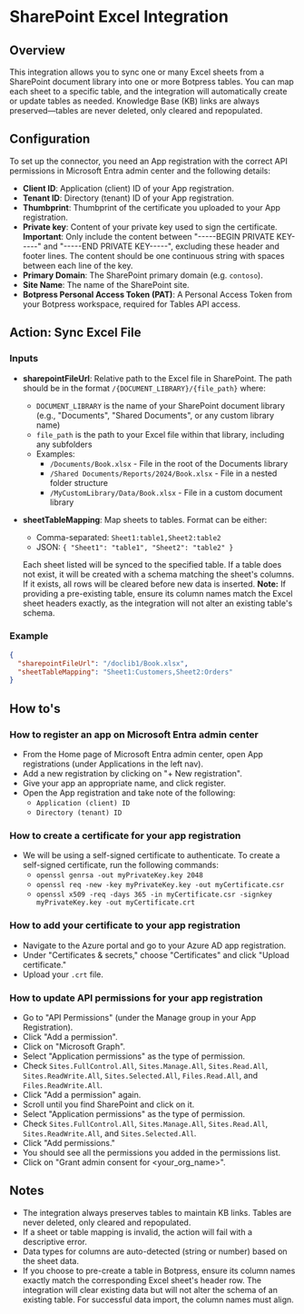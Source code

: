 # SharePoint Excel Integration

## Overview

This integration allows you to sync one or many Excel sheets from a SharePoint document library into one or more Botpress tables. You can map each sheet to a specific table, and the integration will automatically create or update tables as needed. Knowledge Base (KB) links are always preserved—tables are never deleted, only cleared and repopulated.

## Configuration

To set up the connector, you need an App registration with the correct API permissions in Microsoft Entra admin center and the following details:

- **Client ID**: Application (client) ID of your App registration.
- **Tenant ID**: Directory (tenant) ID of your App registration.
- **Thumbprint**: Thumbprint of the certificate you uploaded to your App registration.
- **Private key**: Content of your private key used to sign the certificate. **Important**: Only include the content between "-----BEGIN PRIVATE KEY-----" and "-----END PRIVATE KEY-----", excluding these header and footer lines. The content should be one continuous string with spaces between each line of the key.
- **Primary Domain**: The SharePoint primary domain (e.g. `contoso`).
- **Site Name**: The name of the SharePoint site.
- **Botpress Personal Access Token (PAT)**: A Personal Access Token from your Botpress workspace, required for Tables API access.

## Action: Sync Excel File

### Inputs
- **sharepointFileUrl**: Relative path to the Excel file in SharePoint. The path should be in the format `/{DOCUMENT_LIBRARY}/{file_path}` where:
  - `DOCUMENT_LIBRARY` is the name of your SharePoint document library (e.g., "Documents", "Shared Documents", or any custom library name)
  - `file_path` is the path to your Excel file within that library, including any subfolders
  - Examples:
    - `/Documents/Book.xlsx` - File in the root of the Documents library
    - `/Shared Documents/Reports/2024/Book.xlsx` - File in a nested folder structure
    - `/MyCustomLibrary/Data/Book.xlsx` - File in a custom document library
- **sheetTableMapping**: Map sheets to tables. Format can be either:
  - Comma-separated: `Sheet1:table1,Sheet2:table2`
  - JSON: `{ "Sheet1": "table1", "Sheet2": "table2" }`

  Each sheet listed will be synced to the specified table. If a table does not exist, it will be created with a schema matching the sheet's columns. If it exists, all rows will be cleared before new data is inserted. **Note:** If providing a pre-existing table, ensure its column names match the Excel sheet headers exactly, as the integration will not alter an existing table's schema.

### Example
```json
{
  "sharepointFileUrl": "/doclib1/Book.xlsx",
  "sheetTableMapping": "Sheet1:Customers,Sheet2:Orders"
}
```

## How to's

### How to register an app on Microsoft Entra admin center
- From the Home page of Microsoft Entra admin center, open App registrations (under Applications in the left nav).
- Add a new registration by clicking on "+ New registration".
- Give your app an appropriate name, and click register.
- Open the App registration and take note of the following:
  - `Application (client) ID`
  - `Directory (tenant) ID`

### How to create a certificate for your app registration
- We will be using a self-signed certificate to authenticate. To create a self-signed certificate, run the following commands:
  - `openssl genrsa -out myPrivateKey.key 2048`
  - `openssl req -new -key myPrivateKey.key -out myCertificate.csr`
  - `openssl x509 -req -days 365 -in myCertificate.csr -signkey myPrivateKey.key -out myCertificate.crt`

### How to add your certificate to your app registration
- Navigate to the Azure portal and go to your Azure AD app registration.
- Under "Certificates & secrets," choose "Certificates" and click "Upload certificate."
- Upload your `.crt` file.

### How to update API permissions for your app registration
- Go to "API Permissions" (under the Manage group in your App Registration).
- Click "Add a permission".
- Click on "Microsoft Graph".
- Select "Application permissions" as the type of permission.
- Check `Sites.FullControl.All`, `Sites.Manage.All`, `Sites.Read.All`, `Sites.ReadWrite.All`, `Sites.Selected.All`, `Files.Read.All`, and `Files.ReadWrite.All`.
- Click "Add a permission" again.
- Scroll until you find SharePoint and click on it.
- Select "Application permissions" as the type of permission.
- Check `Sites.FullControl.All`, `Sites.Manage.All`, `Sites.Read.All`, `Sites.ReadWrite.All`, and `Sites.Selected.All`.
- Click "Add permissions."
- You should see all the permissions you added in the permissions list.
- Click on "Grant admin consent for <your_org_name>".

## Notes
- The integration always preserves tables to maintain KB links. Tables are never deleted, only cleared and repopulated.
- If a sheet or table mapping is invalid, the action will fail with a descriptive error.
- Data types for columns are auto-detected (string or number) based on the sheet data.
- If you choose to pre-create a table in Botpress, ensure its column names exactly match the corresponding Excel sheet's header row. The integration will clear existing data but will not alter the schema of an existing table. For successful data import, the column names must align.
